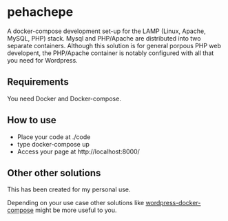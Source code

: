 pehachepe
=========
A docker-compose development set-up for the LAMP (Linux, Apache, MySQL, PHP) stack. Mysql and PHP/Apache are distributed into two separate containers. Although this solution is for general porpous PHP web developent, the PHP/Apache container is notably configured with all that you need for Wordpress.


Requirements
------------
You need Docker and Docker-compose.


How to use
----------
  - Place your code at ./code
  - type docker-compose up
  - Access your page at http://localhost:8000/


Other other solutions
--------------------------------
This has been created for my personal use.

Depending on your use case other solutions like [wordpress-docker-compose](https://github.com/nezhar/wordpress-docker-compose) might be more useful to you.
